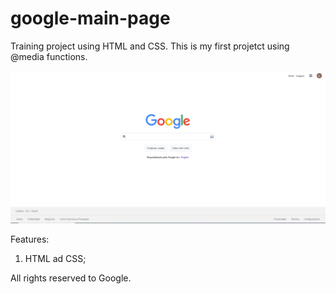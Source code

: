 # google-main-page
Training project using HTML and CSS. This is my first projetct using @media functions.

![Screenshot](google-main-page.PNG)

Features: 
1. HTML ad CSS;

All rights reserved to Google.
